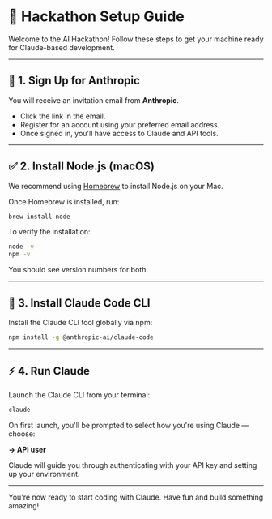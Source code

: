 # 🚀 Hackathon Setup Guide

Welcome to the AI Hackathon! Follow these steps to get your machine ready for Claude-based development.

---

## 📧 1. Sign Up for Anthropic

You will receive an invitation email from **Anthropic**.

- Click the link in the email.
- Register for an account using your preferred email address.
- Once signed in, you'll have access to Claude and API tools.

---

## ✅ 2. Install Node.js (macOS)

We recommend using [Homebrew](https://brew.sh/) to install Node.js on your Mac.

Once Homebrew is installed, run:

```bash
brew install node
```

To verify the installation:

```bash
node -v
npm -v
```

You should see version numbers for both.

---

## 🧠 3. Install Claude Code CLI

Install the Claude CLI tool globally via npm:

```bash
npm install -g @anthropic-ai/claude-code
```

---

## ⚡ 4. Run Claude

Launch the Claude CLI from your terminal:

```bash
claude
```

On first launch, you'll be prompted to select how you're using Claude — choose:

**→ API user**

Claude will guide you through authenticating with your API key and setting up your environment.

---

You're now ready to start coding with Claude. Have fun and build something amazing!
